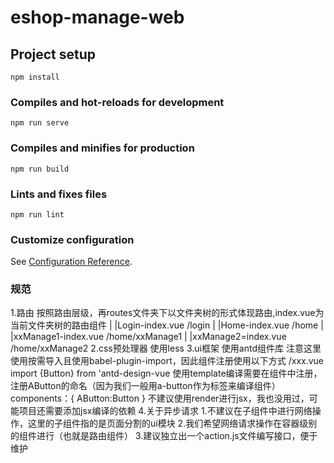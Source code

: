 # eshop-manage-web

## Project setup
```
npm install
```

### Compiles and hot-reloads for development
```
npm run serve
```

### Compiles and minifies for production
```
npm run build
```

### Lints and fixes files
```
npm run lint
```

### Customize configuration
See [Configuration Reference](https://cli.vuejs.org/config/).

### 规范
1.路由
    按照路由层级，再routes文件夹下以文件夹树的形式体现路由,index.vue为当前文件夹树的路由组件
    |
    |Login-index.vue        /login
    |
    |Home-index.vue         /home
        |
        |xxManage1-index.vue    /home/xxManage1
        |
        |xxManage2=index.vue    /home/xxManage2
2.css预处理器
    使用less
3.ui框架
    使用antd组件库
    注意这里使用按需导入且使用babel-plugin-import，因此组件注册使用以下方式
    /xxx.vue
    import {Button} from 'antd-design-vue
    使用template编译需要在组件中注册，注册AButton的命名（因为我们一般用a-button作为标签来编译组件）
    components：{
        AButton:Button
    }
    不建议使用render进行jsx，我也没用过，可能项目还需要添加jsx编译的依赖
4.关于异步请求
    1.不建议在子组件中进行网络操作，这里的子组件指的是页面分割的ui模块
    2.我们希望网络请求操作在容器级别的组件进行（也就是路由组件）
    3.建议独立出一个action.js文件编写接口，便于维护